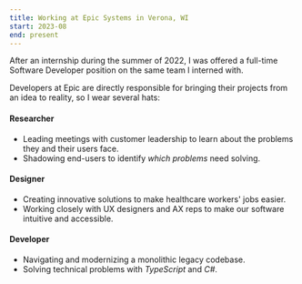 ```yaml
---
title: Working at Epic Systems in Verona, WI
start: 2023-08
end: present
---
```


After an internship during the summer of 2022, I was offered a full-time
Software Developer position on the same team I interned with.

Developers at Epic are directly responsible for bringing their projects from an
idea to reality, so I wear several hats:

#### Researcher
- Leading meetings with customer leadership to learn about the problems they and
  their users face.
- Shadowing end-users to identify *which problems* need solving.

#### Designer
- Creating innovative solutions to make healthcare workers' jobs easier.
- Working closely with UX designers and AX reps to make our software intuitive
  and accessible.

#### Developer
- Navigating and modernizing a monolithic legacy codebase.
- Solving technical problems with *TypeScript* and *C#*.
